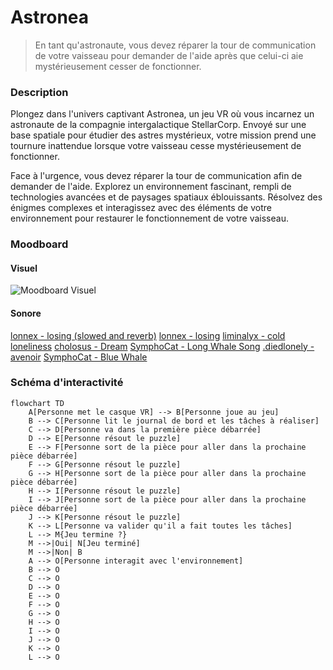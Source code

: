 # Astronea


> En tant qu'astronaute, vous devez réparer la tour de communication de votre vaisseau pour demander de l'aide après que celui-ci aie mystérieusement cesser de fonctionner. 

### Description 
Plongez dans l'univers captivant Astronea, un jeu VR où vous incarnez un astronaute de la compagnie intergalactique StellarCorp. Envoyé sur une base spatiale pour étudier des astres mystérieux, votre mission prend une tournure inattendue lorsque votre vaisseau cesse mystérieusement de fonctionner.

Face à l'urgence, vous devez réparer la tour de communication afin de demander de l'aide. Explorez un environnement fascinant, rempli de technologies avancées et de paysages spatiaux éblouissants. Résolvez des énigmes complexes et interagissez avec des éléments de votre environnement pour restaurer le fonctionnement de votre vaisseau.


### Moodboard
#### Visuel
![Moodboard Visuel]()
#### Sonore
[lonnex - losing (slowed and reverb)](https://youtu.be/KZrvnPOu5oU?si=-EyvkCBBUJ0rWzIe)
[lonnex - losing](https://youtu.be/BgBNLX_3afs?si=vbkmEJgLcy-1HkoC)
[liminalyx - cold loneliness](https://youtu.be/xqp4gNT410s?si=xMWUA3M1ONo_CCdn)
[cholosus - Dream](https://youtu.be/se5uNCrig18?si=1A6mLVT9Ko01AWEO)
[SymphoCat - Long Whale Song](https://youtu.be/Glrwf8rKBXw?si=dz6L2nXC5B8sKCXO)
[.diedlonely - avenoir](https://youtu.be/xF6Z8PdFbZQ?si=Gps7YuQKD7YOBPhE)
[SymphoCat - Blue Whale](https://youtu.be/krSuui3nwqQ?si=G1x6yA_Nd2OJu_S9)

### Schéma d'interactivité
```mermaid
flowchart TD
    A[Personne met le casque VR] --> B[Personne joue au jeu]
    B --> C[Personne lit le journal de bord et les tâches à réaliser]
    C --> D[Personne va dans la première pièce débarrée]
    D --> E[Personne résout le puzzle]
    E --> F[Personne sort de la pièce pour aller dans la prochaine pièce débarrée]
    F --> G[Personne résout le puzzle]
    G --> H[Personne sort de la pièce pour aller dans la prochaine pièce débarrée]
    H --> I[Personne résout le puzzle]
    I --> J[Personne sort de la pièce pour aller dans la prochaine pièce débarrée]
    J --> K[Personne résout le puzzle]
    K --> L[Personne va valider qu'il a fait toutes les tâches]
    L --> M{Jeu termine ?}
    M -->|Oui| N[Jeu terminé]
    M -->|Non| B
    A --> O[Personne interagit avec l'environnement]
    B --> O
    C --> O
    D --> O
    E --> O
    F --> O
    G --> O
    H --> O
    I --> O
    J --> O
    K --> O
    L --> O

```

